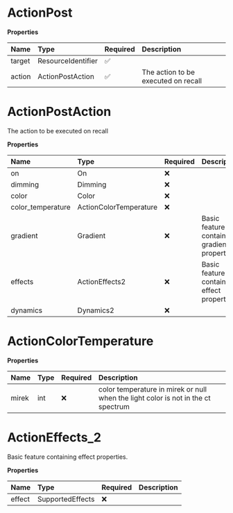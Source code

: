 # ActionPost

**Properties**

| Name   | Type               | Required | Description                         |
| :----- | :----------------- | :------- | :---------------------------------- |
| target | ResourceIdentifier | ✅       |                                     |
| action | ActionPostAction   | ✅       | The action to be executed on recall |

# ActionPostAction

The action to be executed on recall

**Properties**

| Name              | Type                   | Required | Description                                   |
| :---------------- | :--------------------- | :------- | :-------------------------------------------- |
| on                | On                     | ❌       |                                               |
| dimming           | Dimming                | ❌       |                                               |
| color             | Color                  | ❌       |                                               |
| color_temperature | ActionColorTemperature | ❌       |                                               |
| gradient          | Gradient               | ❌       | Basic feature containing gradient properties. |
| effects           | ActionEffects2         | ❌       | Basic feature containing effect properties.   |
| dynamics          | Dynamics2              | ❌       |                                               |

# ActionColorTemperature

**Properties**

| Name  | Type | Required | Description                                                                       |
| :---- | :--- | :------- | :-------------------------------------------------------------------------------- |
| mirek | int  | ❌       | color temperature in mirek or null when the light color is not in the ct spectrum |

# ActionEffects_2

Basic feature containing effect properties.

**Properties**

| Name   | Type             | Required | Description |
| :----- | :--------------- | :------- | :---------- |
| effect | SupportedEffects | ❌       |             |

<!-- This file was generated by liblab | https://liblab.com/ -->
